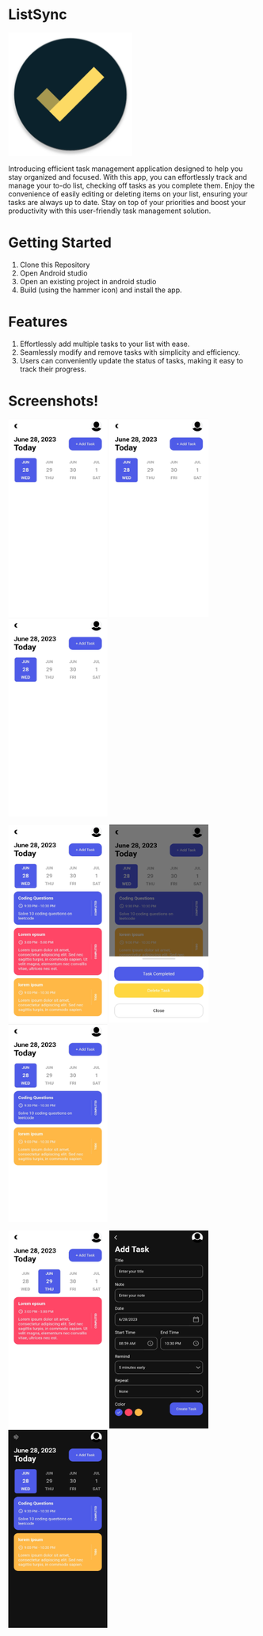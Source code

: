 # ListSync
<img src="https://github.com/Ansh86/ListSync/blob/master/logo.png" width="250" height="250">

Introducing  efficient task management application designed to help you stay organized and focused. With this app, you can effortlessly track and manage your to-do list, checking off tasks as you complete them. Enjoy the convenience of easily editing or deleting items on your list, ensuring your tasks are always up to date. Stay on top of your priorities and boost your productivity with this user-friendly task management solution.

# Getting Started
1. Clone this Repository
2. Open Android studio
3. Open an existing project in android studio
4. Build (using the hammer icon) and install the app.

# Features 
1. Effortlessly add multiple tasks to your list with ease.
2. Seamlessly modify and remove tasks with simplicity and efficiency.
3. Users can conveniently update the status of tasks, making it easy to track their progress.

# Screenshots!
<img src="https://github.com/Ansh86/ListSync/blob/master/1.jpg" width="200" height="400">  <img src="https://github.com/Ansh86/ListSync/blob/master/1.jpg" width="200" height="400">  <img src="https://github.com/Ansh86/ListSync/blob/master/1.jpg" width="200" height="400">  

<img src="https://github.com/Ansh86/ListSync/blob/master/5.jpg" width="200" height="400">  <img src="https://github.com/Ansh86/ListSync/blob/master/4.jpg" width="200" height="400">  <img src="https://github.com/Ansh86/ListSync/blob/master/6.jpg" width="200" height="400">  

<img src="https://github.com/Ansh86/ListSync/blob/master/9.jpg" width="200" height="400">  <img src="https://github.com/Ansh86/ListSync/blob/master/7.jpg" width="200" height="400">  <img src="https://github.com/Ansh86/ListSync/blob/master/8.jpg" width="200" height="400">  




